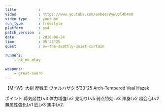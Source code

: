 ```yaml
---
title          :
video          : https://www.youtube.com/embed/VywUpl4D4m0
video_type     : youtube
run_type       : freestyle
platform       : ps4
patch_version  :
date           : 2018-06-24
time           : 05'33"25
quest          : 9★-the-deathly-quiet-curtain

runners:
    - hk_mh_olay

weapons:
    - great-sword
---
```

【MHW】大剣 歴戦王 ヴァルハザク 5‘33“25 Arch-Tempered Vaal Hazak

ポイント:瘴気耐性Lv3 体力増強Lv2 見切りLv5 弱点特効Lv3 渾身Lv2 超会心Lv2 無属性強化Lv1 匠Lv3 集中Lv2.
